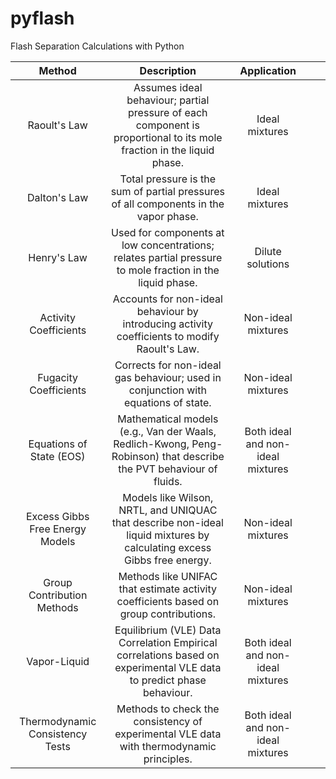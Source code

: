 # pyflash
Flash Separation Calculations with Python

|              Method              |                                                       Description                                                       |            Application             |   |   |
|:--------------------------------:|:-----------------------------------------------------------------------------------------------------------------------:|:----------------------------------:|---|---|
| Raoult's Law                     | Assumes ideal behaviour; partial pressure of each component is proportional to its mole fraction in the liquid phase.   | Ideal mixtures                     |   |   |
| Dalton's Law                     | Total pressure is the sum of partial pressures of all components in the vapor phase.                                    | Ideal mixtures                     |   |   |
| Henry's Law                      | Used for components at low concentrations; relates partial pressure to mole fraction in the liquid phase.               | Dilute solutions                   |   |   |
| Activity Coefficients            | Accounts for non-ideal behaviour by introducing activity coefficients to modify Raoult's Law.                           | Non-ideal mixtures                 |   |   |
| Fugacity Coefficients            | Corrects for non-ideal gas behaviour; used in conjunction with equations of state.                                      | Non-ideal mixtures                 |   |   |
| Equations of State (EOS)         | Mathematical models (e.g., Van der Waals, Redlich-Kwong, Peng-Robinson) that describe the PVT behaviour of fluids.      | Both ideal and non-ideal mixtures  |   |   |
| Excess Gibbs Free Energy Models  | Models like Wilson, NRTL, and UNIQUAC that describe non-ideal liquid mixtures by calculating excess Gibbs free energy.  | Non-ideal mixtures                 |   |   |
| Group Contribution Methods       | Methods like UNIFAC that estimate activity coefficients based on group contributions.                                   | Non-ideal mixtures                 |   |   |
| Vapor-Liquid                     | Equilibrium (VLE) Data Correlation	 Empirical correlations based on experimental VLE data to predict phase behaviour.    | Both ideal and non-ideal mixtures  |   |   |
| Thermodynamic Consistency Tests  | Methods to check the consistency of experimental VLE data with thermodynamic principles.                                | Both ideal and non-ideal mixtures  |   |   |

